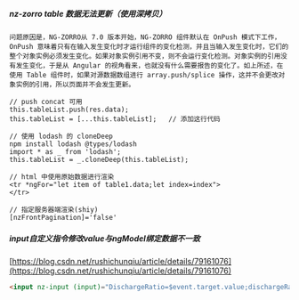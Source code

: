 ##### nz-zorro table 数据无法更新（使用深拷贝）

```
问题原因是，NG-ZORRO从 7.0 版本开始，NG-ZORRO 组件默认在 OnPush 模式下工作，OnPush 意味着只有在输入发生变化时才运行组件的变化检测，并且当输入发生变化时，它们的整个对象实例必须发生变化。如果对象实例引用不变，则不会运行变化检测。对象实例的引用没有发生变化，于是从 Angular 的视角看来，也就没有什么需要报告的变化了。如上所述，在使用 Table 组件时，如果对源数据数组进行 array.push/splice 操作，这并不会更改对象实例的引用，所以页面并不会发生更新。

// push concat 可用
this.tableList.push(res.data);
this.tableList = [...this.tableList];	// 添加这行代码

// 使用 lodash 的 cloneDeep
npm install lodash @types/lodash
import * as _ from 'lodash';
this.tableList = _.cloneDeep(this.tableList);

// html 中使用原始数据进行渲染
<tr *ngFor="let item of table1.data;let index=index">
</tr>

// 指定服务器端渲染(shiy)
[nzFrontPagination]='false'
```

##### input自定义指令修改value与ngModel绑定数据不一致

[https://blog.csdn.net/rushichunqiu/article/details/79161076](https://blog.csdn.net/rushichunqiu/article/details/79161076)

```html
<input nz-input (input)="DischargeRatio=$event.target.value;dischargeRatioChange(DischargeRatio)" [inputNumber]="{maxNum:100}" placeholder="请输入">
```

